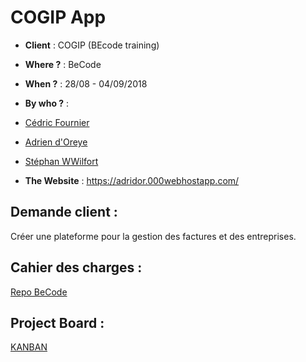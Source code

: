 # COGIP App
- **Client** : COGIP (BEcode training)

- **Where ?** : BeCode
- **When ?** :  28/08 - 04/09/2018
- **By who ?** : 
- [Cédric Fournier](https://github.com/Cedric-Fournier)
- [Adrien d'Oreye](https://github.com/adridor)
- [Stéphan WWilfort](htps://github.com/wilfort)
- **The Website** : https://adridor.000webhostapp.com/

## Demande client : 
Créer une plateforme pour la gestion des factures et des entreprises. 

## Cahier des charges : 
[Repo BeCode](https://github.com/becodeorg/Johnson2/tree/master/projets/COGIPapp)
## Project Board : 
[KANBAN](https://github.com/Cedric-Fournier/COGIP-app/projects)
